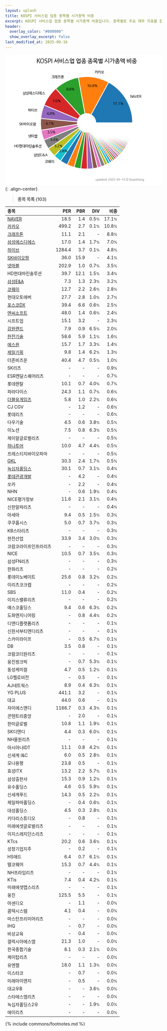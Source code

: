 ```yaml
---
layout: splash
title: KOSPI 서비스업 업종 종목별 시가총액 비중
excerpt: KOSPI 서비스업 업종 종목별 시가총액 비중입니다. 종목별로 주요 재무 지표를 함께 표시합니다.
header:
  overlay_color: "#800000"
  show_overlay_excerpt: false
last_modified_at: 2025-09-16
---
```



![KOSPI 서비스업 업종 종목별 시가총액 비중](/stats/sector/images/kospi_업종_서비스업_종목.png){: .align-center}


> **종목 목록 (103)**<a id="list"></a>

| **종목** | **PER** | **PBR** | **DIV** | **비중** |
| :------- | ------: | ------: | ------: | -------: |
| [NAVER](/035420/) | 18.5 | 1.4 | 0.5<small>%</small> | 17.1<small>%</small> |
| [카카오](/035720/) | 499.2 | 2.7 | 0.1<small>%</small> | 10.8<small>%</small> |
| [크래프톤](/259960/) | 11.1 | 2.1 | - | 8.8<small>%</small> |
| [삼성에스디에스](/018260/) | 17.0 | 1.4 | 1.7<small>%</small> | 7.0<small>%</small> |
| [하이브](/352820/) | 1284.4 | 3.7 | 0.1<small>%</small> | 4.8<small>%</small> |
| [SK바이오팜](/326030/) | 36.0 | 15.9 | - | 4.1<small>%</small> |
| [넷마블](/251270/) | 202.9 | 1.0 | 0.7<small>%</small> | 3.5<small>%</small> |
| HD현대마린솔루션 | 39.7 | 12.1 | 1.5<small>%</small> | 3.4<small>%</small> |
| [삼성E&A](/028050/) | 7.3 | 1.3 | 2.3<small>%</small> | 3.2<small>%</small> |
| [코웨이](/021240/) | 12.7 | 2.2 | 2.6<small>%</small> | 2.8<small>%</small> |
| 현대오토에버 | 27.7 | 2.8 | 1.0<small>%</small> | 2.7<small>%</small> |
| [포스코DX](/022100/) | 39.4 | 6.6 | 0.6<small>%</small> | 2.5<small>%</small> |
| [엔씨소프트](/036570/) | 48.0 | 1.4 | 0.6<small>%</small> | 2.4<small>%</small> |
| 시프트업 | 15.1 | 3.2 | - | 2.3<small>%</small> |
| [강원랜드](/035250/) | 7.9 | 0.9 | 6.5<small>%</small> | 2.0<small>%</small> |
| [한전기술](/052690/) | 58.6 | 5.9 | 1.1<small>%</small> | 1.6<small>%</small> |
| [에스원](/012750/) | 15.7 | 1.7 | 3.3<small>%</small> | 1.4<small>%</small> |
| [제일기획](/030000/) | 9.8 | 1.4 | 6.2<small>%</small> | 1.3<small>%</small> |
| 더존비즈온 | 40.4 | 4.7 | 0.5<small>%</small> | 1.0<small>%</small> |
| SK리츠 | - | - | - | 0.9<small>%</small> |
| ESR켄달스퀘어리츠 | - | - | - | 0.7<small>%</small> |
| 롯데렌탈 | 10.1 | 0.7 | 4.0<small>%</small> | 0.7<small>%</small> |
| 파라다이스 | 24.3 | 1.1 | 0.7<small>%</small> | 0.6<small>%</small> |
| [더블유게임즈](/192080/) | 5.8 | 1.0 | 2.2<small>%</small> | 0.6<small>%</small> |
| CJ CGV | - | 1.2 | - | 0.6<small>%</small> |
| 롯데리츠 | - | - | - | 0.6<small>%</small> |
| 다우기술 | 4.5 | 0.6 | 3.8<small>%</small> | 0.5<small>%</small> |
| 이노션 | 7.5 | 0.8 | 6.3<small>%</small> | 0.5<small>%</small> |
| 제이알글로벌리츠 | - | - | - | 0.5<small>%</small> |
| [하나투어](/039130/) | 10.0 | 4.7 | 4.4<small>%</small> | 0.5<small>%</small> |
| 프레스티지바이오파마 | - | - | - | 0.5<small>%</small> |
| [GKL](/114090/) | 30.3 | 2.4 | 1.7<small>%</small> | 0.5<small>%</small> |
| [녹십자홀딩스](/005250/) | 30.1 | 0.7 | 3.1<small>%</small> | 0.4<small>%</small> |
| [롯데관광개발](/032350/) | - | 4.2 | - | 0.4<small>%</small> |
| 쏘카 | - | 2.2 | - | 0.4<small>%</small> |
| NHN | - | 0.6 | 1.9<small>%</small> | 0.4<small>%</small> |
| NICE평가정보 | 11.6 | 2.1 | 3.1<small>%</small> | 0.4<small>%</small> |
| 신한알파리츠 | - | - | - | 0.4<small>%</small> |
| 아세아 | 9.4 | 0.5 | 1.5<small>%</small> | 0.3<small>%</small> |
| 쿠쿠홈시스 | 5.0 | 0.7 | 3.7<small>%</small> | 0.3<small>%</small> |
| KB스타리츠 | - | - | - | 0.3<small>%</small> |
| 한전산업 | 33.9 | 3.4 | 3.0<small>%</small> | 0.3<small>%</small> |
| 코람코라이프인프라리츠 | - | - | - | 0.3<small>%</small> |
| NICE | 10.5 | 0.7 | 3.5<small>%</small> | 0.3<small>%</small> |
| 삼성FN리츠 | - | - | - | 0.3<small>%</small> |
| 한화리츠 | - | - | - | 0.2<small>%</small> |
| 롯데이노베이트 | 25.6 | 0.8 | 3.2<small>%</small> | 0.2<small>%</small> |
| 이리츠코크렙 | - | - | - | 0.2<small>%</small> |
| SBS | 11.0 | 0.4 | - | 0.2<small>%</small> |
| 이지스밸류리츠 | - | - | - | 0.2<small>%</small> |
| 예스코홀딩스 | 9.4 | 0.6 | 6.3<small>%</small> | 0.2<small>%</small> |
| 도화엔지니어링 | - | 0.8 | 4.4<small>%</small> | 0.2<small>%</small> |
| 디앤디플랫폼리츠 | - | - | - | 0.1<small>%</small> |
| 신한서부티엔디리츠 | - | - | - | 0.1<small>%</small> |
| 스카이라이프 | - | 0.5 | 6.7<small>%</small> | 0.1<small>%</small> |
| DB | 3.5 | 0.8 | - | 0.1<small>%</small> |
| 코람코더원리츠 | - | - | - | 0.1<small>%</small> |
| 웅진씽크빅 | - | 0.7 | 5.3<small>%</small> | 0.1<small>%</small> |
| 동성케미컬 | 4.7 | 0.5 | 1.2<small>%</small> | 0.1<small>%</small> |
| LG헬로비전 | - | 0.5 | - | 0.1<small>%</small> |
| AJ네트웍스 | 8.9 | 0.4 | 6.3<small>%</small> | 0.1<small>%</small> |
| YG PLUS | 441.1 | 3.2 | - | 0.1<small>%</small> |
| 대교 | 44.0 | 0.6 | - | 0.1<small>%</small> |
| 자이에스앤디 | 1166.7 | 0.3 | 4.3<small>%</small> | 0.1<small>%</small> |
| 콘텐트리중앙 | - | 2.0 | - | 0.1<small>%</small> |
| 한미글로벌 | 10.8 | 1.1 | 1.9<small>%</small> | 0.1<small>%</small> |
| SK디앤디 | 4.4 | 0.3 | 6.0<small>%</small> | 0.1<small>%</small> |
| NH올원리츠 | - | - | - | 0.1<small>%</small> |
| 아시아나IDT | 11.1 | 0.8 | 4.2<small>%</small> | 0.1<small>%</small> |
| 신세계 I&C | 6.0 | 0.5 | 2.8<small>%</small> | 0.1<small>%</small> |
| 모나용평 | 23.8 | 0.5 | - | 0.1<small>%</small> |
| 효성ITX | 13.2 | 2.2 | 5.7<small>%</small> | 0.1<small>%</small> |
| 삼성출판사 | 15.3 | 0.9 | 1.2<small>%</small> | 0.1<small>%</small> |
| 유수홀딩스 | 4.6 | 0.5 | 5.9<small>%</small> | 0.1<small>%</small> |
| 신세계푸드 | 14.3 | 0.5 | 2.2<small>%</small> | 0.1<small>%</small> |
| 제일파마홀딩스 | - | 0.4 | 0.6<small>%</small> | 0.1<small>%</small> |
| 대성홀딩스 | 4.5 | 0.3 | 2.8<small>%</small> | 0.1<small>%</small> |
| 키다리스튜디오 | - | 0.8 | - | 0.1<small>%</small> |
| 미래에셋글로벌리츠 | - | - | - | 0.1<small>%</small> |
| 이지스레지던스리츠 | - | - | - | 0.1<small>%</small> |
| KTcs | 20.2 | 0.6 | 3.6<small>%</small> | 0.1<small>%</small> |
| 성창기업지주 | - | 0.2 | - | 0.1<small>%</small> |
| HS애드 | 6.4 | 0.7 | 6.1<small>%</small> | 0.1<small>%</small> |
| 텔코웨어 | 15.3 | 0.7 | 4.4<small>%</small> | 0.1<small>%</small> |
| NH프라임리츠 | - | - | - | 0.1<small>%</small> |
| KTis | 7.4 | 0.4 | 4.2<small>%</small> | 0.1<small>%</small> |
| 미래에셋맵스리츠 | - | - | - | 0.1<small>%</small> |
| 웅진 | 125.5 | 5.5 | - | 0.1<small>%</small> |
| 아센디오 | - | 1.1 | - | 0.0<small>%</small> |
| 콤텍시스템 | 4.1 | 0.4 | - | 0.0<small>%</small> |
| 마스턴프리미어리츠 | - | - | - | 0.0<small>%</small> |
| IHQ | - | 0.7 | - | 0.0<small>%</small> |
| 비상교육 | - | 0.4 | - | 0.0<small>%</small> |
| 갤럭시아에스엠 | 21.3 | 1.0 | - | 0.0<small>%</small> |
| 한국종합기술 | 8.1 | 0.3 | 2.1<small>%</small> | 0.0<small>%</small> |
| 케이탑리츠 | - | - | - | 0.0<small>%</small> |
| 유엔젤 | 18.0 | 1.1 | 1.3<small>%</small> | 0.0<small>%</small> |
| 이스타코 | - | 0.7 | - | 0.0<small>%</small> |
| 미래아이앤지 | - | 0.5 | - | 0.0<small>%</small> |
| 대교우B | - | - | 3.6<small>%</small> | 0.0<small>%</small> |
| 스타에스엠리츠 | - | - | - | 0.0<small>%</small> |
| 녹십자홀딩스2우 | - | - | 1.9<small>%</small> | 0.0<small>%</small> |
| 에이리츠 | - | - | - | 0.0<small>%</small> |

{% include commons/footnotes.md %}